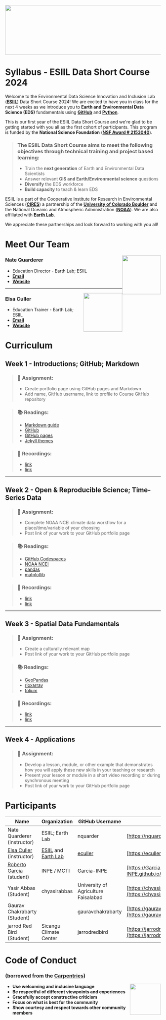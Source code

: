 <img width="1000" height="160" src="https://raw.githubusercontent.com/cu-esiil-edu/esiil-stars-syllabus-2023/main/esiil-earthlab-cires-header.png">

# Syllabus - ESIIL Data Short Course 2024

Welcome to the Environmental Data Science Innovation and Inclusion Lab (<a href="https://esiil.org/" target="_blank">**ESIIL**</a>) Data Short Course 2024! We are excited to have you in class for the next 4 weeks as we introduce you to **Earth and Environmental Data Science (EDS)** fundamentals using <a href="https://www.github.com/" target="_blank">**GitHub**</a> and <a href="https://www.python.org/" target="_blank">**Python**</a>. 


This is our first year of the ESIIL Data Short Course and we're glad to be getting started with you all as the first cohort of participants. This program is funded by the **National Science Foundation** (<a href="https://www.nsf.gov/awardsearch/showAward?AWD_ID=2153040" target="_blank">**NSF Award # 2153040**</a>).

> ### The ESIIL Data Short Course aims to meet the following objectives through technical training and project based learning: 
> * Train the **next generation** of Earth and Environmental Data Scientists
> * Answer relevant **GIS and Earth/Environmental science** questions
> * **Diversify** the EDS workforce
> * **Build capacity** to teach & learn EDS 

ESIIL is a part of the Cooperative Institute for Research in Environmental Sciences (<a href="https://cires.colorado.edu/" target="_blank">**CIRES**</a>) a partnership of the <a href="https://www.colorado.edu/" target="_blank">**University of Colorado Boulder**</a> and the National Oceanic and Atmospheric Administration (<a href="https://www.noaa.gov/" target="_blank">**NOAA**</a>). We are also affiliated with <a href="https://earthlab.colorado.edu/" target="_blank">**Earth Lab**</a>.  

We appreciate these partnerships and look forward to working with you all!

# Meet Our Team

<img style="float: right;" src="https://earthlab.colorado.edu/sites/default/files/styles/square_med/public/media/image/profile.png?itok=81I5qGge" width="125" height="125">

### **Nate Quarderer** 

* Education Director - Earth Lab; ESIIL
* <a href = "mailto: naqu1888@colorado.edu" target="_blank">**Email** </a>
* <a href = "https://earthlab.colorado.edu/our-team/nathan-quarderer" target="_blank">**Website**</a>

***

<img style="float: right;" src="https://earthlab.colorado.edu/sites/default/files/styles/square_med/public/media/image/Elsa%20Culler%20-%20reduced.jpg?itok=RWCtw7K7" width="125" height="125">

### **Elsa Culler**

* Education Trainer - Earth Lab; ESIIL
* <a href="mailto: elcu4811@colorado.edu" target = "_blank">**Email**</a>
* <a href="https://earthlab.colorado.edu/our-team/elsa-culler" target="_blank">**Website**</a>


# Curriculum

## **Week 1** - Introductions; GitHub; Markdown
> ### 📝 **Assignment:**
> * Create portfolio page using GitHub pages and Markdown
> * Add name, GitHub username, link to profile to Course GitHub repository

> ### 📚 **Readings:**
> * [Markdown guide](https://www.markdownguide.org/basic-syntax/)
> * [GitHub](https://docs.github.com/en/get-started)
> * [GitHub pages](https://docs.github.com/en/pages)
> * [Jekyll themes](https://docs.github.com/en/pages/setting-up-a-github-pages-site-with-jekyll/about-github-pages-and-jekyll#themes)

> ### 🎥 **Recordings:**
> * [link]()
> * [link]()

***

## **Week 2** - Open & Reproducible Science; Time-Series Data
> ### 📝 **Assignment:**
> * Complete NOAA NCEI climate data workflow for a place/time/variable of your choosing
> * Post link of your work to your GitHub portfolio page

> ### 📚 **Readings:**
> * [GitHub Codespaces]()
> * [NOAA NCEI]()
> * [pandas]()
> * [matplotlib]()

> ### 🎥 **Recordings:**
> * [link]()
> * [link]()

***

## **Week 3** - Spatial Data Fundamentals
> ### 📝 **Assignment:**
> * Create a culturally relevant map
> * Post link of your work to your GitHub portfolio page

> ### 📚 **Readings:**
> * [GeoPandas]()
> * [rioxarray]()
> * [folium]()

> ### 🎥 **Recordings:**
> * [link]()
> * [link]()

***

## **Week 4** - Applications
> ### 📝 **Assignment:**
> * Develop a lesson, module, or other example that demonstrates how you will apply these new skills in your teaching or research
> * Present your lesson or module in a short video recording or during synchronous meeting
> * Post link of your work to your GitHub portfolio page


# Participants

| Name      | Organization | GitHub Username |  GitHub Portfolio Link    |      
| ----------- | ----------- | ---------- | ---------- |
| Nate Quarderer (instructor)      | ESIIL; Earth Lab       | nquarder | [https://nquarder.github.io/](https://nquarder.github.io/) |
| [Elsa Culler](https://namedrop.io/elsaculler) (instructor)   | [ESIIL](https://esiil.org/) and [Earth Lab](https://earthlab.colorado.edu/earth-data-analytics-professional-graduate-certificate)       | [eculler](https://github.com/eculler) | [https://eculler.github.io/](https://eculler.github.io/) |
| [Roberto Garcia](https://namedrop.io/robertogarcia) (student)   | INPE / MCTI        | Garcia-INPE | [https://Garcia-INPE.github.io/](https://Garcia-INPE.github.io/) |
| Yasir Abbas (Student) | chyasirabbas | University of Agriculture Faisalabad | [https://chyasirabbasjutt.github.io/YasirAbbas.github.io/](https://chyasirabbasjutt.github.io/YasirAbbas.github.io/) |
| Gaurav Chakrabarty (Student)   |         | gauravchakrabarty | [https://gauravchakrabarty.github.io/](https://gauravchakrabarty.github.io/) |
| jarrod Red Bird (Student) | Sicangu Climate Center | jarrodredbird | [https://jarrodredbird.github.io/RedBird.github.io/](https://jarrodredbird.github.io/RedBird.github.io/) |

# **Code of Conduct** 
### (borrowed from the <a href="https://docs.carpentries.org/topic_folders/policies/code-of-conduct.html" target="_blank">Carpentries</a>)
  
<img style="float: right;" src="https://www.software.ac.uk/sites/default/files/The%20Carpentries.jpg" width="100" height="100">

* **Use welcoming and inclusive language**
* **Be respectful of different viewpoints and experiences**
* **Gracefully accept constructive criticism**
* **Focus on what is best for the community** 
* **Show courtesy and respect towards other community members**

